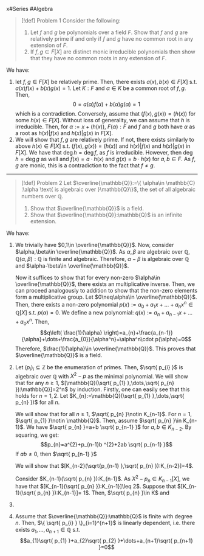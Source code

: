 x#Series #Algebra 

> [!def] Problem 1
> Consider the following: 
> 1. Let $f$ and $g$ be polynomials over a field $F$. Show that $f$ and $g$ are relatively prime if and only if $f$ and $g$ have no common root in any extension of $F$.
> 2. If $f,g\in F[X]$ are distinct monic irreducible polynomials then show that they have no common roots in any extension of $F$.

We have: 
1. let $f,g\in F[X]$ be relatively prime. Then, there exists $a(x),b(x)\in F[X]$ s.t. $a(x)f(x)+b(x)g(x)=1$. Let $K:F$ and $\alpha\in K$ be a common root of $f,g$. Then, $$0=a(\alpha)f(\alpha)+b(\alpha)g(\alpha)=1$$which is a contradiction. Conversely, assume that $(f(x),g(x))=(h(x))$ for some $h(x)\in F[X]$. Without loss of generality, we can assume that $h$ is irreducible. Then, for $\alpha:=x+(h(x))$, $F(\alpha):F$ and $f$ and $g$ both have $\alpha$ as a root as $h(x)|f(x)$ and $h(x)|g(x)$ in $F[X]$. 
2. We will show that $f,g$ are relatively prime. If not, there exists similarly to above $h(x)\in F[X]$ s.t. $(f(x),g(x))=(h(x))$ and $h(x)|f(x)$ and $h(x)|g(x)$ in $F[X]$. We have that $\deg h=\deg f$, as $f$ is irreducible. However, then $\deg h=\deg g$ as well and $f(x)=a\cdot h(x)$ and $g(x)=b\cdot h(x)$ for $a,b\in F$. As $f,g$ are monic, this is a contradiction to the fact that $f\neq g$.
---
> [!def] Problem 2
> Let $\overline{\mathbb{Q}}:=\{ \alpha\in \mathbb{C} :\alpha \text{ is algebraic over }\mathbb{Q}\}$, the set of all algebraic numbers over $\mathbb{Q}$.
> 1. Show that $\overline{\mathbb{Q}}$ is a field.
> 2. Show that $\overline{\mathbb{Q}}:\mathbb{Q}$ is an infinite extension.

We have: 
1. We trivially have $0,1\in \overline{\mathbb{Q}}$. Now, consider $\alpha,\beta\in \overline{\mathbb{Q}}$. As $\alpha,\beta$ are algebraic over $\mathbb{Q}$, $\mathbb{Q}(\alpha,\beta):\mathbb{Q}$ is finite and algebraic. Therefore, $\alpha-\beta$ is algebraic over $\mathbb{Q}$ and $\alpha-\beta\in \overline{\mathbb{Q}}$. 
   
   Now it suffices to show that for every non-zero $\alpha\in \overline{\mathbb{Q}}$, there exists an multiplicative inverse. Then, we can proceed analogously to addition to show that the non-zero elements form a multiplicative group. Let $0\neq\alpha\in \overline{\mathbb{Q}}$. Then, there exists a non-zero polynomial $p(x):=a_{0}+a_{1}x+\dots +a_{n}x^n\in \mathbb{Q}[X]$ s.t. $p(\alpha)=0$. We define a new polynomial: $q(x):=a_{n}+a_{n-1}x+\dots+a_{0}x^n$. Then, $$q\left( \frac{1}{\alpha} \right)=a_{n}+\frac{a_{n-1}}{\alpha}+\dots+\frac{a_{0}}{\alpha^n}=\alpha^n\cdot p(\alpha)=0$$Therefore, $\frac{1}{\alpha}\in \overline{\mathbb{Q}}$. This proves that $\overline{\mathbb{Q}}$ is a field.
2. Let $(p_{i})_{i}\subseteq \mathbb{Z}$ be the enumeration of primes. Then, $\sqrt{ p_{i} }$ is algebraic over $\mathbb{Q}$ with $X^{2}-p$ as the minimal polynomial. We will show that for any $n\geq 1$, $[\mathbb{Q}(\sqrt{ p_{1} },\dots,\sqrt{ p_{n} }):\mathbb{Q}]=2^n$ by induction. Firstly, one can easily see that this holds for $n=1,2$. Let $K_{n}:=\mathbb{Q}(\sqrt{ p_{1} },\dots,\sqrt{ p_{n} })$ for all $n$. 

   We will show that for all $n\geq 1$, $\sqrt{ p_{n} }\notin K_{n-1}$. For $n=1$, $\sqrt{ p_{1} }\notin \mathbb{Q}$. Then, assume $\sqrt{ p_{n} }\in K_{n-1}$. We have $\sqrt{ p_{n} }=a+b \sqrt{ p_{n-1} }$ for $a,b\in K_{n-2}$. By squaring, we get: $$p_{n}=a^{2}+p_{n-1}b ^{2}+2ab \sqrt{ p_{n-1} }$$If $ab\neq 0$, then $\sqrt{ p_{n-1} }$
   
   
   We will show that $[K_{n-2}(\sqrt{p_{n-1}  },\sqrt{ p_{n} }):K_{n-2}]=4$. 
   
   Consider $K_{n-1}(\sqrt{ p_{n} }):K_{n-1}$. As $X^{2}-p_{n}\in K_{n-1}[X]$, we have that $[K_{n-1}(\sqrt{ p_{n} }):K_{n-1}]\leq 2$. Suppose that $[K_{n-1}(\sqrt{ p_{n} }):K_{n-1}]= 1$. Then, $\sqrt{ p_{n} }\in K$ and 
3. 
4. Assume that $\overline{\mathbb{Q}}:\mathbb{Q}$ is finite with degree $n$. Then, $\{ \sqrt{ p_{i} } \}_{i=1}^{n+1}$ is linearly dependent, i.e. there exists $a_{1},\dots,a_{n+1}\in \mathbb{Q}$ s.t. $$a_{1}\sqrt{ p_{1} }+a_{2}\sqrt{ p_{2} }+\dots+a_{n+1}\sqrt{ p_{n+1} }=0$$
   